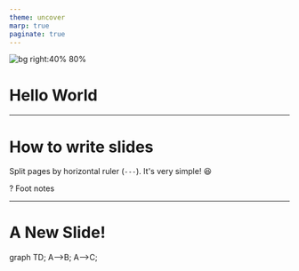 ```yaml
---
theme: uncover
marp: true
paginate: true
---
```


![bg right:40% 80%](images/Logo.svg)

# **Hello World**

---

# How to write slides

Split pages by horizontal ruler (`---`). It's very simple! :satisfied:

? Foot notes

---

# A New Slide!

<div class="mermaid">
graph TD;
    A-->B;
    A-->C;
</div>

<!-- Add this anywhere in your Markdown file -->
<script type="module">
  import mermaid from 'https://cdn.jsdelivr.net/npm/mermaid@10/dist/mermaid.esm.min.mjs';
  mermaid.initialize({ startOnLoad: true });
</script>
